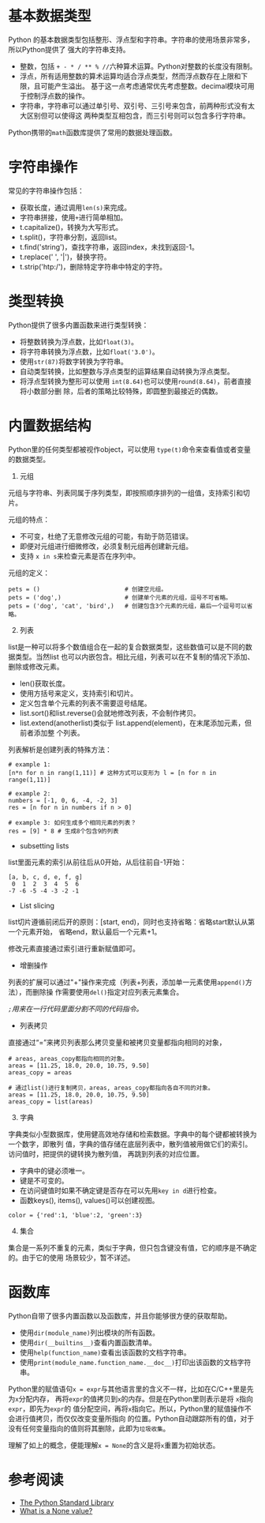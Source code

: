 
# 基本数据类型

Python 的基本数据类型包括整形、浮点型和字符串。字符串的使用场景非常多，所以Python提供了
强大的字符串支持。

- 整数，包括 `+ - * / ** % //`六种算术运算。Python对整数的长度没有限制。
- 浮点，所有适用整数的算术运算均适合浮点类型，然而浮点数存在上限和下限，且可能产生溢出。
  基于这一点考虑通常优先考虑整数。decimal模块可用于控制浮点数的操作。
- 字符串，字符串可以通过单引号、双引号、三引号来包含，前两种形式没有太大区别但可以使得这
  两种类型互相包含，而三引号则可以包含多行字符串。

Python携带的`math`函数库提供了常用的数据处理函数。

# 字符串操作

常见的字符串操作包括：

- 获取长度，通过调用`len(s)`来完成。
- 字符串拼接，使用`+`进行简单相加。
- t.capitalize()，转换为大写形式。
- t.split()，字符串分割，返回list。
- t.find('string')，查找字符串，返回index，未找到返回-1。
- t.replace(' ', '|')，替换字符。
- t.strip('htp:/')，删除特定字符串中特定的字符。

# 类型转换

Python提供了很多内置函数来进行类型转换：

- 将整数转换为浮点数，比如`float(3)`。
- 将字符串转换为浮点数，比如`float('3.0')`。
- 使用`str(87)`将数字转换为字符串。
- 自动类型转换，比如整数与浮点类型的运算结果自动转换为浮点类型。
- 将浮点型转换为整形可以使用 `int(8.64)`也可以使用`round(8.64)`，前者直接将小数部分删
  除，后者的策略比较特殊，即圆整到最接近的偶数。

# 内置数据结构

Python里的任何类型都被视作object，可以使用 `type(t)`命令来查看值或者变量的数据类型。

1. 元组

元组与字符串、列表同属于序列类型，即按照顺序排列的一组值，支持索引和切片。

元组的特点：

- 不可变，杜绝了无意修改元组的可能，有助于防范错误。
- 即便对元组进行细微修改，必须复制元组再创建新元组。
- 支持 `x in s`来检查元素是否在序列中。

元组的定义：

```
pets = ()                        # 创建空元组。
pets = ('dog',)                  # 创建单个元素的元组，逗号不可省略。
pets = ('dog', 'cat', 'bird',)   # 创建包含3个元素的元组，最后一个逗号可以省略。
```

2. 列表

list是一种可以将多个数值组合在一起的复合数据类型，这些数值可以是不同的数据类型。当然list
也可以内嵌包含。相比元组，列表可以在不复制的情况下添加、删除或修改元素。

- len()获取长度。
- 使用方括号来定义，支持索引和切片。
- 定义包含单个元素的列表不需要逗号结尾。
- list.sort()和list.reverse()会就地修改列表，不会制作拷贝。
- list.extend(anotherlist)类似于 list.append(element)，在末尾添加元素，但前者添加整
个列表。

列表解析是创建列表的特殊方法：

```
# example 1:
[n*n for n in rang(1,11)] # 这种方式可以变形为 l = [n for n in range(1,11)]

# example 2:
numbers = [-1, 0, 6, -4, -2, 3]
res = [n for n in numbers if n > 0]

# example 3: 如何生成多个相同元素的列表？
res = [9] * 8 # 生成8个包含9的列表

```

- subsetting lists

list里面元素的索引从前往后从0开始，从后往前自-1开始：

```
[a, b, c, d, e, f, g]
 0  1  2  3  4  5  6
-7 -6 -5 -4 -3 -2 -1
```

- List slicing

list切片遵循前闭后开的原则：[start, end)，同时也支持省略：省略start默认从第一个元素开始，
省略end，默认最后一个元素+1。

修改元素直接通过索引进行重新赋值即可。

- 增删操作

列表的扩展可以通过"+"操作来完成（列表+列表，添加单一元素使用`append()`方法），而删除操
作需要使用`del()`指定对应列表元素集合。

*`;`用来在一行代码里面分割不同的代码指令。*

- 列表拷贝

直接通过“=”来拷贝列表那么拷贝变量和被拷贝变量都指向相同的对象，

```
# areas, areas_copy都指向相同的对象。
areas = [11.25, 18.0, 20.0, 10.75, 9.50]
areas_copy = areas

# 通过list()进行复制拷贝，areas, areas_copy都指向各自不同的对象。
areas = [11.25, 18.0, 20.0, 10.75, 9.50]
areas_copy = list(areas)

```

3. 字典

字典类似小型数据库，使用健高效地存储和检索数据。字典中的每个键都被转换为一个数字，即散列
值，字典的值存储在底层列表中，散列值被用做它们的索引。访问值时，把提供的键转换为散列值，
再跳到列表的对应位置。

- 字典中的键必须唯一。
- 键是不可变的。
- 在访问键值时如果不确定键是否存在可以先用`key in d`进行检查。
- 函数keys(), items(), values()可以创建视图。

```
color = {'red':1, 'blue':2, 'green':3}
```

4. 集合

集合是一系列不重复的元素，类似于字典，但只包含键没有值，它的顺序是不确定的。由于它的使用
场景较少，暂不详述。

# 函数库

Python自带了很多内置函数以及函数库，并且你能够很方便的获取帮助。

- 使用`dir(module_name)`列出模块的所有函数。
- 使用`dir(__builtins__)`查看内置函数清单。
- 使用`help(function_name)`查看出该函数的文档字符串。
- 使用`print(module_name.function_name.__doc__)`打印出该函数的文档字符串。

Python里的赋值语句`x = expr`与其他语言里的含义不一样，比如在C/C++里是先为`x`分配内存，
再将`expr`的值拷贝到`x`的内存。但是在Python里则表示是将 `x`指向`expr`，即先为`expr`的
值分配空间，再将`x`指向它。所以，Python里的赋值操作不会进行值拷贝，而仅仅改变变量所指向
的位置。Python自动跟踪所有的值，对于没有任何变量指向的值则将其删除，此即为`垃圾收集`。

理解了如上的概念，便能理解`x = None`的含义是将`x`重置为初始状态。

# 参考阅读

- [The Python Standard Library](https://docs.python.org/2.7/library/index.html)
- [What is a None value?](https://stackoverflow.com/questions/19473185/what-is-a-none-value#)
